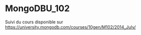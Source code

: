 MongoDBU_102
============

Suivi du cours disponible sur https://university.mongodb.com/courses/10gen/M102/2014_July/
